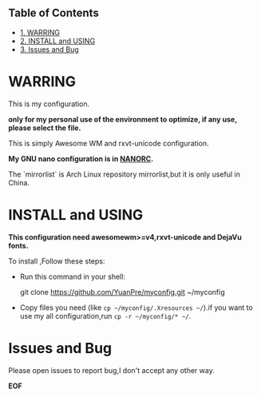 <div id="table-of-contents">
<h2>Table of Contents</h2>
<div id="text-table-of-contents">
<ul>
<li><a href="#sec-1">1. WARRING</a></li>
<li><a href="#sec-2">2. INSTALL and USING</a></li>
<li><a href="#sec-3">3. Issues and Bug</a></li>
</ul>
</div>
</div>

# WARRING<a id="sec-1" name="sec-1"></a>

This is my configuration.  

**only for my personal use of the environment to optimize, if any use, please select the file.**

This is simply Awesome WM and rxvt-unicode configuration.

**My GNU nano configuration is in [NANORC](<https://github.com/YuanPre/nanorc.git>).**

The \`mirrorlist\` is Arch Linux repository mirrorlist,but it is only useful in China.  

# INSTALL and USING<a id="sec-2" name="sec-2"></a>

**This configuration need awesomewm>=v4,rxvt-unicode and DejaVu fonts.**  

To install ,Follow these steps:
-   Run this command in your shell:

    git clone https://github.com/YuanPre/myconfig.git ~/myconfig

-   Copy files you need (like `cp ~/myconfig/.Xresources ~/`).if you want to use my all configuration,run `cp -r ~/myconfig/* ~/`.

# Issues and Bug<a id="sec-3" name="sec-3"></a>

Please open issues to report bug,I don't accept any other way.

**EOF**
